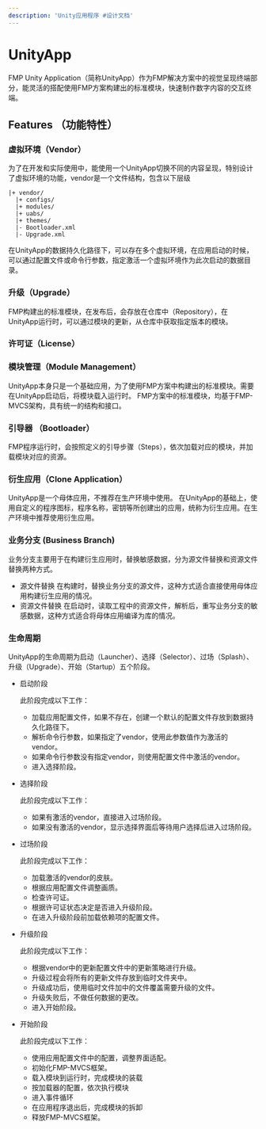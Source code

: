 ```yaml
---
description: 'Unity应用程序 #设计文档'
---
```


# UnityApp



FMP Unity Application（简称UnityApp）作为FMP解决方案中的视觉呈现终端部分，能灵活的搭配使用FMP方案构建出的标准模块，快速制作数字内容的交互终端。



## Features （功能特性）

### 虚拟环境（Vendor）

为了在开发和实际使用中，能使用一个UnityApp切换不同的内容呈现，特别设计了虚拟环境的功能，vendor是一个文件结构，包含以下层级

```
|+ vendor/
  |+ configs/
  |+ modules/
  |+ uabs/
  |+ themes/
  |- Bootloader.xml
  |- Upgrade.xml
```

在UnityApp的数据持久化路径下，可以存在多个虚拟环境，在应用启动的时候，可以通过配置文件或命令行参数，指定激活一个虚拟环境作为此次启动的数据目录。

### 升级（Upgrade）

FMP构建出的标准模块，在发布后，会存放在仓库中（Repository），在UnityApp运行时，可以通过模块的更新，从仓库中获取指定版本的模块。

### 许可证（License）

### 模块管理（Module Management）

UnityApp本身只是一个基础应用，为了使用FMP方案中构建出的标准模块。需要在UnityApp启动后，将模块载入运行时。 FMP方案中的标准模块，均基于FMP-MVCS架构，具有统一的结构和接口。

### 引导器 （Bootloader）

FMP程序运行时，会按照定义的引导步骤（Steps），依次加载对应的模块，并加载模块对应的资源。

### 衍生应用（Clone Application）

UnityApp是一个母体应用，不推荐在生产环境中使用。 在UnityApp的基础上，使用自定义的程序图标，程序名称，密钥等所创建出的应用，统称为衍生应用。在生产环境中推荐使用衍生应用。

### 业务分支 (Business Branch)

业务分支主要用于在构建衍生应用时，替换敏感数据，分为源文件替换和资源文件替换两种方式。

* 源文件替换 在构建时，替换业务分支的源文件，这种方式适合直接使用母体应用构建衍生应用的情况。
* 资源文件替换 在启动时，读取工程中的资源文件，解析后，重写业务分支的敏感数据，这种方式适合将母体应用编译为库的情况。

### 生命周期

UnityApp的生命周期为启动（Launcher）、选择（Selector）、过场（Splash）、升级（Upgrade）、开始（Startup）五个阶段。

*   启动阶段

    此阶段完成以下工作：

    * 加载应用配置文件，如果不存在，创建一个默认的配置文件存放到数据持久化路径下。
    * 解析命令行参数，如果指定了vendor，使用此参数值作为激活的vendor。
    * 如果命令行参数没有指定vendor，则使用配置文件中激活的vendor。
    * 进入选择阶段。
*   选择阶段

    此阶段完成以下工作：

    * 如果有激活的vendor，直接进入过场阶段。
    * 如果没有激活的vendor，显示选择界面后等待用户选择后进入过场阶段。
*   过场阶段

    此阶段完成以下工作：

    * 加载激活的vendor的皮肤。
    * 根据应用配置文件调整画质。
    * 检查许可证。
    * 根据许可证状态决定是否进入升级阶段。
    * 在进入升级阶段前加载依赖项的配置文件。
*   升级阶段

    此阶段完成以下工作：

    * 根据vendor中的更新配置文件中的更新策略进行升级。
    * 升级过程会将所有的更新文件存放到临时文件夹中。
    * 升级成功后，使用临时文件加中的文件覆盖需要升级的文件。
    * 升级失败后，不做任何数据的更改。
    * 进入开始阶段。
*   开始阶段

    此阶段完成以下工作：

    * 使用应用配置文件中的配置，调整界面适配。
    * 初始化FMP-MVCS框架。
    * 载入模块到运行时，完成模块的装载
    * 按加载器的配置，依次执行模块
    * 进入事件循环
    * 在应用程序退出后，完成模块的拆卸
    * 释放FMP-MVCS框架。
